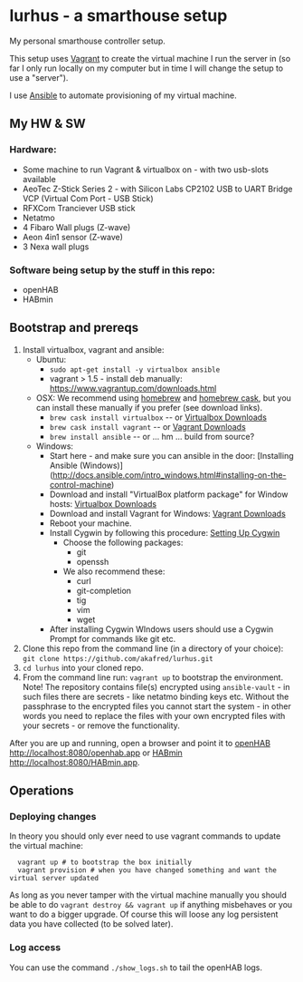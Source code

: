 lurhus - a smarthouse setup
==============================

My personal smarthouse controller setup.

This setup uses [Vagrant](http://www.vagrantup.com/) to create the virtual machine I run the server in (so far I only run locally on my computer but in time I will change the setup to use a "server"). 

I use [Ansible](http://docs.ansible.com/) to automate provisioning of my virtual machine.


## My HW & SW

### Hardware:
  * Some machine to run Vagrant & virtualbox on - with two usb-slots available
  * AeoTec Z-Stick Series 2 - with Silicon Labs CP2102 USB to UART Bridge VCP (Virtual Com Port - USB Stick)
  * RFXCom Tranciever USB stick 
  * Netatmo
  * 4 Fibaro Wall plugs (Z-wave)
  * Aeon 4in1 sensor (Z-wave)
  * 3 Nexa wall plugs

### Software being setup by the stuff in this repo:
  * openHAB
  * HABmin

## Bootstrap and prereqs

1. Install virtualbox, vagrant and ansible:
    - Ubuntu:
        * `sudo apt-get install -y virtualbox ansible`
        * vagrant > 1.5 - install deb manually: https://www.vagrantup.com/downloads.html
    - OSX: We recommend using [homebrew](http://brew.sh/) and [homebrew cask](http://caskroom.io/), but you can install these manually if you prefer (see download links).
        * `brew cask install virtualbox` -- or [Virtualbox Downloads](https://www.virtualbox.org/wiki/Downloads)
        * `brew cask install vagrant` -- or [Vagrant Downloads](https://www.vagrantup.com/downloads)
        * `brew install ansible` -- or ... hm ... build from source?
    - Windows:
        * Start here - and make sure you can ansible in the door: [Installing Ansible (Windows)] (http://docs.ansible.com/intro_windows.html#installing-on-the-control-machine)
        * Download and install "VirtualBox platform package" for Window hosts: [Virtualbox Downloads](https://www.virtualbox.org/wiki/Downloads)
        * Download and install Vagrant for Windows: [Vagrant Downloads](https://www.vagrantup.com/downloads)
        * Reboot your machine.
        * Install Cygwin by following this procedure: [Setting Up Cygwin](https://cygwin.com/install.html)
          - Choose the following packages:
            * git
            * openssh
          - We also recommend these:
            * curl
            * git-completion
            * tig
            * vim
            * wget
        * After installing Cygwin WIndows users should use a Cygwin Prompt for commands like git etc.
2. Clone this repo from the command line (in a directory of your choice):
   ```git clone https://github.com/akafred/lurhus.git```
3. `cd lurhus` into your cloned repo.
4. From the command line run: `vagrant up` to bootstrap the environment. Note! The repository contains file(s) encrypted using `ansible-vault` - in such files there are secrets - like netatmo binding keys etc. Without the passphrase to the encrypted files you cannot start the system - in other words you need to replace the files with your own encrypted files with your secrets - or remove the functionality.

After you are up and running, open a browser and point it to [openHAB http://localhost:8080/openhab.app](http://localhost:8080/openhab.app) or [HABmin http://localhost:8080/HABmin.app](http://localhost:8080/HABmin.app).


## Operations

### Deploying changes

In theory you should only ever need to use vagrant commands to update the virtual machine:

```
  vagrant up # to bootstrap the box initially
  vagrant provision # when you have changed something and want the virtual server updated
```

As long as you never tamper with the virtual machine manually you should be able to do `vagrant destroy && vagrant up` if anything misbehaves or you want to do a bigger upgrade. Of course this will loose any log persistent data you have collected (to be solved later).

### Log access

You can use the command `./show_logs.sh` to tail the openHAB logs.
